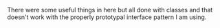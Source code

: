 There were some useful things in here but all done with classes and that doesn't work with the properly prototypal interface pattern I am using.